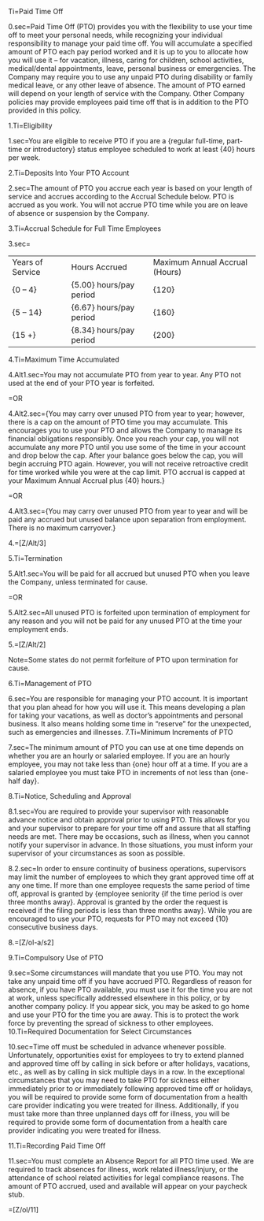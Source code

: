Ti=Paid Time Off

0.sec=Paid Time Off (PTO) provides you with the flexibility to use your time off to meet your personal needs, while recognizing your individual responsibility to manage your paid time off. You will accumulate a specified amount of PTO each pay period worked and it is up to you to allocate how you will use it – for vacation, illness, caring for children, school activities, medical/dental appointments, leave, personal business or emergencies.  The Company may require you to use any unpaid PTO during disability or family medical leave, or any other leave of absence.  The amount of PTO earned will depend on your length of service with the Company. Other Company policies may provide employees paid time off that is in addition to the PTO provided in this policy.

1.Ti=Eligibility

1.sec=You are eligible to receive PTO if you are a {regular full-time, part-time or introductory} status employee scheduled to work at least {40} hours per week.

2.Ti=Deposits Into Your PTO Account

2.sec=The amount of PTO you accrue each year is based on your length of service and accrues according to the Accrual Schedule below.  PTO is accrued as you work.  You will not accrue PTO time while you are on leave of absence or suspension by the Company.

3.Ti=Accrual Schedule for Full Time Employees

3.sec=<table width=80%><tr><td>Years of Service</td><td>Hours Accrued</td><td>Maximum Annual Accrual (Hours)</td></tr><tr><td>{0 – 4}</td><td>{5.00} hours/pay period</td><td>{120}</td></tr><tr><td>{5 – 14}</td><td>{6.67} hours/pay period</td><td>{160}</td></tr><tr><td>{15 +}</td><td>{8.34} hours/pay period</td><td>{200}</td></tr></table>

4.Ti=Maximum Time Accumulated

4.Alt1.sec=You may not accumulate PTO from year to year.  Any PTO not used at the end of your PTO  year is forfeited.

=OR

4.Alt2.sec={You may carry over unused PTO from year to year; however, there is a cap on the amount of PTO time you may accumulate. This encourages you to use your PTO and allows the Company to manage its financial obligations responsibly.  Once you reach your cap, you will not accumulate any more PTO until you use some of the time in your account and drop below the cap.  After your balance goes below the cap, you will begin accruing PTO again.  However, you will not receive retroactive credit for time worked while you were at the cap limit. PTO accrual is capped at your Maximum Annual Accrual plus {40} hours.}

=OR

4.Alt3.sec={You may carry over unused PTO from year to year and will be paid any accrued but unused balance upon separation from employment.  There is no maximum carryover.}

4.=[Z/Alt/3]

5.Ti=Termination

5.Alt1.sec=You will be paid for all accrued but unused PTO when you leave the Company, unless terminated for cause.

=OR

5.Alt2.sec=All unused PTO is forfeited upon termination of employment for any reason and you will not be paid for any unused PTO at the time your employment ends.

5.=[Z/Alt/2]

Note=Some states do not permit forfeiture of PTO upon termination for cause.

6.Ti=Management of PTO

6.sec=You are responsible for managing your PTO account.  It is important that you plan ahead for how you will use it.  This means developing a plan for taking your vacations, as well as doctor’s appointments and personal business.  It also means holding some time in “reserve” for the unexpected, such as emergencies and illnesses.
7.Ti=Minimum Increments of PTO

7.sec=The minimum amount of PTO you can use at one time depends on whether you are an hourly or salaried employee.  If you are an hourly employee, you may not take less than {one} hour off at a time.  If you are a salaried employee you must take PTO in increments of not less than {one-half day}.

8.Ti=Notice, Scheduling and Approval

8.1.sec=You are required to provide your supervisor with reasonable advance notice and obtain approval prior to using PTO.  This allows for you and your supervisor to prepare for your time off and assure that all staffing needs are met. There may be occasions, such as illness, when you cannot notify your supervisor in advance. In those situations, you must inform your supervisor of your circumstances as soon as possible.

8.2.sec=In order to ensure continuity of business operations, supervisors may limit the number of employees to which they grant approved time off at any one time.  If more than one employee requests the same period of time off, approval is granted by {employee seniority {if the time period is over three months away}.  Approval is granted by the order the request is received if the filing periods is less than three months away}. While you are encouraged to use your PTO, requests for PTO may not exceed {10} consecutive business days.

8.=[Z/ol-a/s2]

9.Ti=Compulsory Use of PTO

9.sec=Some circumstances will mandate that you use PTO. You may not take any unpaid time off if you have accrued PTO.  Regardless of reason for absence, if you have PTO available, you must use it for the time you are not at work, unless specifically addressed elsewhere in this policy, or by another company policy. If you appear sick, you may be asked to go home and use your PTO for the time you are away. This is to protect the work force by preventing the spread of sickness to other employees.
10.Ti=Required Documentation for Select Circumstances

10.sec=Time off must be scheduled in advance whenever possible.  Unfortunately, opportunities exist for employees to try to extend planned and approved time off by calling in sick before or after holidays, vacations, etc., as well as by calling in sick multiple days in a row. In the exceptional circumstances that you may need to take PTO for sickness either immediately prior to or immediately following approved time off or holidays, you will be required to provide some form of documentation from a health care provider indicating you were treated for illness. Additionally, if you must take more than three unplanned days off for illness, you will be required to provide some form of documentation from a health care provider indicating you were treated for illness.

11.Ti=Recording Paid Time Off

11.sec=You must complete an Absence Report for all PTO time used.  We are required to track absences for illness, work related illness/injury, or the attendance of school related activities for legal compliance reasons. The amount of PTO accrued, used and available will appear on your paycheck stub.

=[Z/ol/11]
